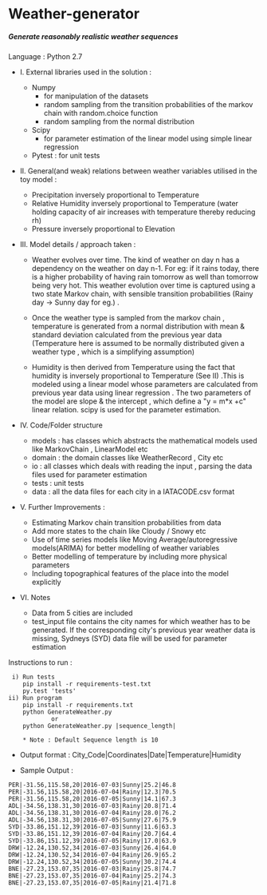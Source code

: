 # Weather-generator
##### Generate reasonably realistic weather sequences
Language : Python 2.7 

* I. External libraries used in the solution : 
	* Numpy 
		* for manipulation of the datasets
		* random sampling from the transition probabilities of the markov chain with random.choice function
		* random sampling from the normal distribution
	* Scipy 
		* for parameter estimation of the linear model using simple linear regression
	* Pytest : for unit tests

*  II. General(and weak) relations between weather variables utilised in the toy model :
	* Precipitation inversely proportional to Temperature 
	* Relative Humidity inversely proportional to Temperature (water holding capacity of air increases with temperature thereby reducing rh)
	* Pressure inversely proportional to Elevation 

* III. Model details / approach taken :
	* Weather evolves over time. The kind of weather on day n has a dependency on the weather on day n-1. For eg: if it rains today, there is a higher probability of having rain tomorrow as well than tomorrow being very hot. This weather evolution over time is captured using a two state Markov chain, with sensible transition probabilities (Rainy day -> Sunny day for eg.) .

	* Once the weather type is sampled from the markov chain , temperature is generated from a normal distribution with mean & standard deviation calculated from the previous year data (Temperature here is assumed to be normally distributed given a weather type , which is a simplifying assumption)
	* Humidity is then derived from Temperature using the fact that humidity is inversely proportional to Temperature (See II) .This is modeled using a linear model whose parameters are calculated from previous year data using linear regression . The two parameters of the model are slope & the intercept , which define a "y = m*x +c" linear relation. scipy is used for the parameter estimation.

* IV. Code/Folder structure
	* models : has classes which abstracts the mathematical models used like MarkovChain , LinearModel etc 
	* domain : the domain classes like WeatherRecord , City etc
	* io     : all classes which deals with reading the input , parsing the data files used for parameter estimation
	* tests  : unit tests
	* data   : all the data files for each city in a IATACODE.csv format

* V. Further Improvements :
	* Estimating Markov chain transition probabilities from data	
	* Add more states to the chain like Cloudy / Snowy etc
	* Use of time series models like Moving Average/autoregressive models(ARIMA) for better modelling of weather variables
	* Better modelling of temperature by including more physical parameters
	* Including topographical features of the place into the model explicitly

* VI. Notes
	* Data from 5 cities are included 
	* test_input file contains the city names for which weather has to be generated. If the corresponding city's previous year weather data is missing, Sydneys (SYD) data file will be used for parameter estimation

Instructions to run :

	 i) Run tests
		pip install -r requirements-test.txt
		py.test 'tests'
	ii) Run program 
		pip install -r requirements.txt
		python GenerateWeather.py
		        or
		python GenerateWeather.py |sequence_length|
		
		* Note : Default Sequence length is 10

* Output format :
  City_Code|Coordinates|Date|Temperature|Humidity


* Sample Output :
~~~
PER|-31.56,115.58,20|2016-07-03|Sunny|25.2|46.8
PER|-31.56,115.58,20|2016-07-04|Rainy|12.3|70.5
PER|-31.56,115.58,20|2016-07-05|Sunny|14.1|67.3
ADL|-34.56,138.31,30|2016-07-03|Rainy|20.8|71.4
ADL|-34.56,138.31,30|2016-07-04|Rainy|28.0|76.2
ADL|-34.56,138.31,30|2016-07-05|Sunny|27.6|75.9
SYD|-33.86,151.12,39|2016-07-03|Sunny|11.6|63.3
SYD|-33.86,151.12,39|2016-07-04|Rainy|20.7|64.4
SYD|-33.86,151.12,39|2016-07-05|Rainy|17.0|63.9
DRW|-12.24,130.52,34|2016-07-03|Sunny|26.4|64.0
DRW|-12.24,130.52,34|2016-07-04|Rainy|26.9|65.2
DRW|-12.24,130.52,34|2016-07-05|Sunny|30.2|74.4
BNE|-27.23,153.07,35|2016-07-03|Rainy|25.8|74.7
BNE|-27.23,153.07,35|2016-07-04|Rainy|25.2|74.3
BNE|-27.23,153.07,35|2016-07-05|Rainy|21.4|71.8
